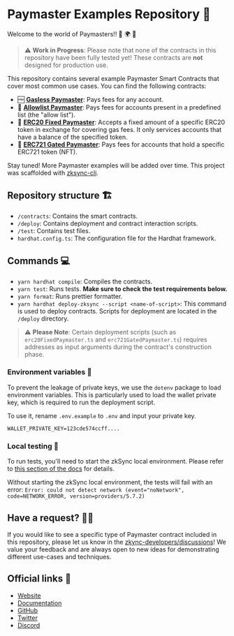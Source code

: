 # Paymaster Examples Repository 📁

Welcome to the world of Paymasters!! 🎉 🌍 🎉

> ⚠️ **Work in Progress**: Please note that none of the contracts in this repository have been fully tested yet! These contracts are **not** designed for production use.

This repository contains several example Paymaster Smart Contracts that cover most common use cases. You can find the following contracts:

- 🆓 **[Gasless Paymaster](./contracts/paymasters/GaslessPaymaster.sol)**: Pays fees for any account.
- 📜 **[Allowlist Paymaster](./contracts/paymasters/AllowlistPaymaster.sol)**: Pays fees for accounts present in a predefined list (the "allow list").
- 🎫 **[ERC20 Fixed Paymaster](./contracts/paymasters/ERC20fixedPaymaster.sol)**: Accepts a fixed amount of a specific ERC20 token in exchange for covering gas fees. It only services accounts that have a balance of the specified token. 
- 🎨 **[ERC721 Gated Paymaster](./contracts/paymasters/ERC721gatedPaymaster.sol)**: Pays fees for accounts that hold a specific ERC721 token (NFT).

Stay tuned! More Paymaster examples will be added over time. This project was scaffolded with [zksync-cli](https://github.com/matter-labs/zksync-cli).

## Repository structure 🏗️

- `/contracts`: Contains the smart contracts.
- `/deploy`: Contains deployment and contract interaction scripts.
- `/test`: Contains test files.
- `hardhat.config.ts`: The configuration file for the Hardhat framework.

## Commands 💻

- `yarn hardhat compile`: Compiles the contracts.
- `yarn test`: Runs tests. **Make sure to check the test requirements below.**
- `yarn format`: Runs prettier formatter.
- `yarn hardhat deploy-zksync --script <name-of-script>`: This command is used to deploy contracts. Scripts for deployment are located in the `/deploy` directory.

> ⚠️ **Please Note**: Certain deployment scripts (such as `erc20FixedPaymaster.ts` and `erc721GatedPaymaster.ts`) requires addresses as input arguments during the contract's construction phase.

### Environment variables 🌳

To prevent the leakage of private keys, we use the `dotenv` package to load environment variables. This is particularly used to load the wallet private key, which is required to run the deployment script.

To use it, rename `.env.example` to `.env` and input your private key.

```
WALLET_PRIVATE_KEY=123cde574ccff....
```

### Local testing 🧪

To run tests, you'll need to start the zkSync local environment. Please refer to [this section of the docs](https://v2-docs.zksync.io/api/hardhat/testing.html#prerequisites) for details.

Without starting the zkSync local environment, the tests will fail with an error: `Error: could not detect network (event="noNetwork", code=NETWORK_ERROR, version=providers/5.7.2)`

## Have a request? 🙋‍♀️
If you would like to see a specific type of Paymaster contract included in this repository, please let us know in the [zkync-developers/discussions](https://github.com/zkSync-Community-Hub/zkync-developers/discussions/categories/feature-requests)! We value your feedback and are always open to new ideas for demonstrating different use-cases and techniques.

## Official links 🔗

- [Website](https://zksync.io/)
- [Documentation](https://v2-docs.zksync.io/dev/)
- [GitHub](https://github.com/matter-labs)
- [Twitter](https://twitter.com/zksync)
- [Discord](https://discord.gg/nMaPGrDDwk)
